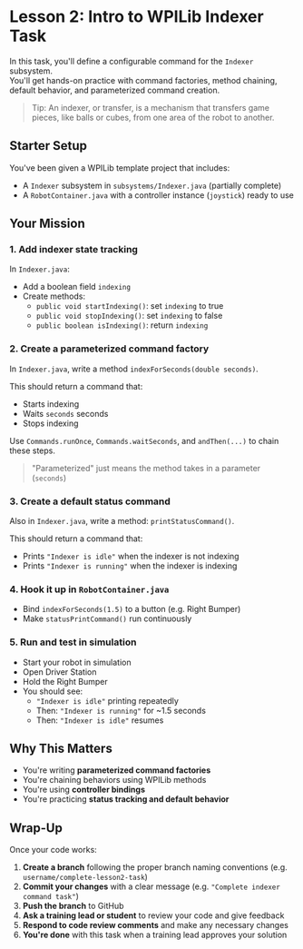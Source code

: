 # Lesson 2: Intro to WPILib Indexer Task

In this task, you'll define a configurable command for the `Indexer` subsystem.  
You'll get hands-on practice with command factories, method chaining, default behavior, and parameterized command creation.

> Tip: An indexer, or transfer, is a mechanism that transfers game pieces, like balls or cubes, from one area of the robot to another.

## Starter Setup

You've been given a WPILib template project that includes:

- A `Indexer` subsystem in `subsystems/Indexer.java` (partially complete)
- A `RobotContainer.java` with a controller instance (`joystick`) ready to use

## Your Mission

### 1. Add indexer state tracking

In `Indexer.java`:
- Add a boolean field `indexing`
- Create methods:
  - `public void startIndexing()`: set `indexing` to true
  - `public void stopIndexing()`: set `indexing` to false
  - `public boolean isIndexing()`: return `indexing`

### 2. Create a parameterized command factory

In `Indexer.java`, write a method `indexForSeconds(double seconds)`.

This should return a command that:
- Starts indexing
- Waits `seconds` seconds
- Stops indexing

Use `Commands.runOnce`, `Commands.waitSeconds`, and `andThen(...)` to chain these steps.

> "Parameterized" just means the method takes in a parameter (`seconds`)

### 3. Create a default status command

Also in `Indexer.java`, write a method: `printStatusCommand()`.

This should return a command that:
- Prints `"Indexer is idle"` when the indexer is not indexing
- Prints `"Indexer is running"` when the indexer is indexing

### 4. Hook it up in `RobotContainer.java`

- Bind `indexForSeconds(1.5)` to a button (e.g. Right Bumper)
- Make `statusPrintCommand()` run continuously

### 5. Run and test in simulation

- Start your robot in simulation
- Open Driver Station
- Hold the Right Bumper
- You should see:
  - `"Indexer is idle"` printing repeatedly
  - Then: `"Indexer is running"` for ~1.5 seconds
  - Then: `"Indexer is idle"` resumes

## Why This Matters

- You're writing **parameterized command factories**
- You're chaining behaviors using WPILib methods
- You're using **controller bindings**
- You're practicing **status tracking and default behavior**

## Wrap-Up

Once your code works:

1. **Create a branch** following the proper branch naming conventions (e.g. `username/complete-lesson2-task`)
2. **Commit your changes** with a clear message (e.g. `"Complete indexer command task"`)
3. **Push the branch** to GitHub
4. **Ask a training lead or student** to review your code and give feedback
5. **Respond to code review comments** and make any necessary changes
6. **You're done** with this task when a training lead approves your solution
